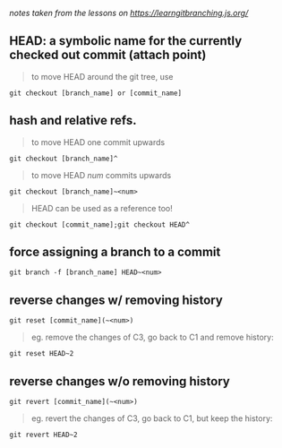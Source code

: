 *notes taken from the lessons on https://learngitbranching.js.org/*
## HEAD: a symbolic name for the currently checked out commit (attach point)
> to move HEAD around the git tree, use  

    git checkout [branch_name] or [commit_name]
## hash and relative refs.
> to move HEAD one commit upwards  
    
    git checkout [branch_name]^
> to move HEAD *num* commits upwards
    
    git checkout [branch_name]~<num>
> HEAD can be used as a reference too!

    git checkout [commit_name];git checkout HEAD^
## force assigning a branch to a commit

    git branch -f [branch_name] HEAD~<num>
## reverse changes w/ removing history

    git reset [commit_name](~<num>)
> eg. remove the changes of C3, go back to C1 and remove history:

    git reset HEAD~2
## reverse changes w/o removing history

    git revert [commit_name](~<num>)
> eg. revert the changes of C3, go back to C1, but keep the history:

    git revert HEAD~2